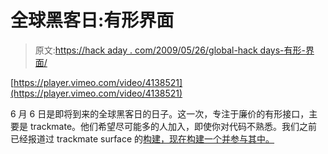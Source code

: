 # 全球黑客日:有形界面

> 原文:[https://hack aday . com/2009/05/26/global-hack days-有形-界面/](https://hackaday.com/2009/05/26/global-hackdays-tangible-interfaces/)

[https://player.vimeo.com/video/4138521](https://player.vimeo.com/video/4138521)

6 月 6 日是即将到来的全球黑客日的日子。这一次，专注于廉价的有形接口，主要是 trackmate。他们希望尽可能多的人加入，即使你对代码不熟悉。我们之前已经报道过 trackmate surface 的[构建，现在构建一个并参与其中。](http://hackaday.com/2009/02/08/plexi-cliffhanger-for-trackmate/)